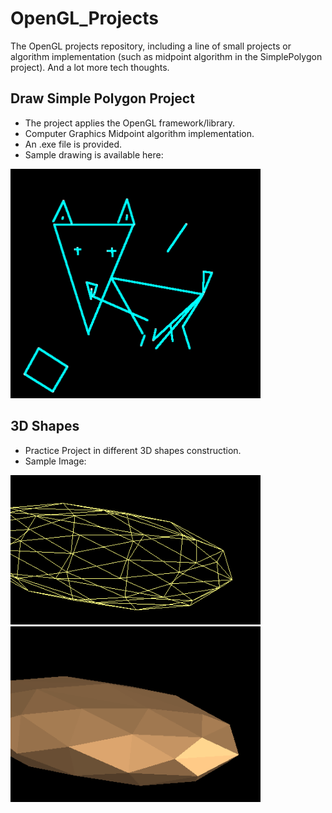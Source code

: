 # OpenGL_Projects

The OpenGL projects repository, including a line of small projects or algorithm implementation (such as midpoint algorithm in the SimplePolygon project). And a lot more tech thoughts.

## Draw Simple Polygon Project

- The project applies the OpenGL framework/library. 
- Computer Graphics Midpoint algorithm implementation.
- An .exe file is provided.
- Sample drawing is available here:
<img src="https://github.com/Shanni/OpenGL_Projects/blob/master/SimplePolygon/sample1.png" alt="Drawing" width=400/>

## 3D Shapes

- Practice Project in different 3D shapes construction.
- Sample Image:
<img src="https://github.com/Shanni/OpenGL_Projects/blob/master/3DShapes/sample1.png" alt="Drawing" width=400/>
<img src="https://github.com/Shanni/OpenGL_Projects/blob/master/3DShapes/sample2.png" alt="Drawing" width=400/>

